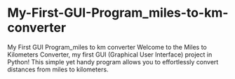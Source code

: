 # My-First-GUI-Program_miles-to-km-converter
My First GUI Program_miles to km converter
Welcome to the Miles to Kilometers Converter, my first GUI (Graphical User Interface) project in Python! This simple yet handy program allows you to effortlessly convert distances from miles to kilometers.

